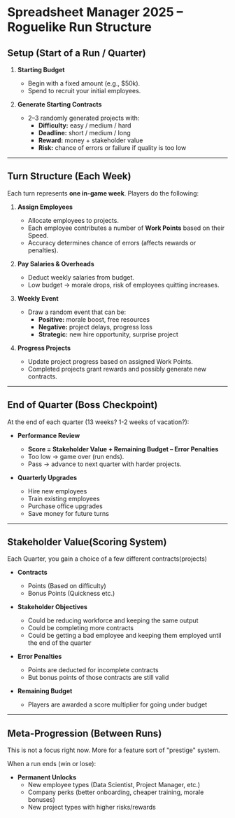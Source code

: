 # Spreadsheet Manager 2025 – Roguelike Run Structure

## Setup (Start of a Run / Quarter)

1. **Starting Budget**
   - Begin with a fixed amount (e.g., $50k).
   - Spend to recruit your initial employees.

2. **Generate Starting Contracts**
   - 2–3 randomly generated projects with:
     - **Difficulty:** easy / medium / hard
     - **Deadline:** short / medium / long
     - **Reward:** money + stakeholder value
     - **Risk:** chance of errors or failure if quality is too low

---

## Turn Structure (Each Week)

Each turn represents **one in-game week**. Players do the following:

1. **Assign Employees**
   - Allocate employees to projects.
   - Each employee contributes a number of **Work Points** based on their Speed.
   - Accuracy determines chance of errors (affects rewards or penalties).

2. **Pay Salaries & Overheads**
   - Deduct weekly salaries from budget.
   - Low budget → morale drops, risk of employees quitting increases.

3. **Weekly Event**
   - Draw a random event that can be:
     - **Positive:** morale boost, free resources
     - **Negative:** project delays, progress loss
     - **Strategic:** new hire opportunity, surprise project

4. **Progress Projects**
   - Update project progress based on assigned Work Points.
   - Completed projects grant rewards and possibly generate new contracts.

---

## End of Quarter (Boss Checkpoint)

At the end of each quarter (13 weeks? 1-2 weeks of vacation?):

- **Performance Review**
  - **Score = Stakeholder Value + Remaining Budget – Error Penalties**
  - Too low → game over (run ends).
  - Pass → advance to next quarter with harder projects.

- **Quarterly Upgrades**
  - Hire new employees
  - Train existing employees
  - Purchase office upgrades
  - Save money for future turns

---

## Stakeholder Value(Scoring System)

Each Quarter, you gain a choice of a few different contracts(projects)

- **Contracts**
  - Points (Based on difficulty)
  - Bonus Points (Quickness etc.)

- **Stakeholder Objectives**
  - Could be reducing workforce and keeping the same output
  - Could be completing more contracts
  - Could be getting a bad employee and keeping them employed until the end of the quarter

- **Error Penalties**
  - Points are deducted for incomplete contracts
  - But bonus points of those contracts are still valid

- **Remaining Budget**
  - Players are awarded a score multiplier for going under budget

---

## Meta-Progression (Between Runs)

This is not a focus right now. More for a feature sort of "prestige" system.

When a run ends (win or lose):

- **Permanent Unlocks**
  - New employee types (Data Scientist, Project Manager, etc.)
  - Company perks (better onboarding, cheaper training, morale bonuses)
  - New project types with higher risks/rewards
